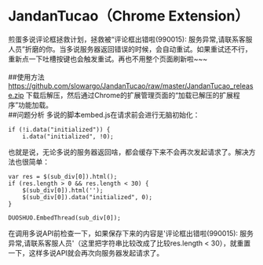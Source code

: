 # JandanTucao（Chrome Extension）
煎蛋多说评论框拯救计划，拯救被“评论框出错啦(990015): 服务异常,请联系客服人员”折磨的你。当多说服务器返回错误的时候，会自动重试。如果重试还不行，重新点一下吐槽按键也会触发重试。再也不用整个页面刷新啦~~~<br>
<br>
##使用方法
https://github.com/slowargo/JandanTucao/raw/master/JandanTucao_release.zip 下载后解压，然后通过Chrome的扩展管理页面的“加载已解压的扩展程序”功能加载。
<br>
##问题分析
多说的脚本embed.js在请求前会进行无脑初始化：
```
if (!i.data("initialized")) {
	i.data("initialized", !0);
```
也就是说，无论多说的服务器返回啥，都会缓存下来不会再次发起请求了。解决方法也很简单：
```
var res = $(sub_div[0]).html();
if (res.length > 0 && res.length < 30) {
	$(sub_div[0]).html('');
	$(sub_div[0]).data("initialized", 0);
}

DUOSHUO.EmbedThread(sub_div[0]);

```
在调用多说API前检查一下，如果保存下来的内容是'评论框出错啦(990015): 服务异常,请联系客服人员'（这里把字符串比较改成了比较res.length < 30），就重置一下，这样多说API就会再次向服务器发起请求了。
